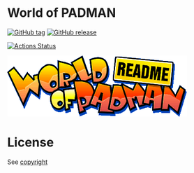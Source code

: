 # World of PADMAN

[![GitHub tag](https://img.shields.io/github/tag/PadWorld-Entertainment/worldofpadman.svg)](https://github.com/PadWorld-Entertainment/worldofpadman/tags)
[![GitHub release](https://img.shields.io/github/release/PadWorld-Entertainment/worldofpadman.svg)](https://github.com/PadWorld-Entertainment/worldofpadman/releases/latest)

[![Actions Status](https://github.com/PadWorld-Entertainment/worldofpadman/workflows/Build/badge.svg)](https://github.com/PadWorld-Entertainment/worldofpadman/actions)


![image](XTRAS/readme/pictures/readme04.gif)

# License

See [copyright](XTRAS/copyright_en.txt)
